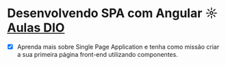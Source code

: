 # Desenvolvendo SPA com Angular ☼ [Aulas DIO](https://web.digitalinnovation.one/project/desenvolvendo-spa-com-angular/learning/84974f1a-ab99-4ea5-9a2b-151f16873f59)

- [x] Aprenda mais sobre Single Page Application e tenha como missão criar a sua primeira página front-end utilizando componentes.